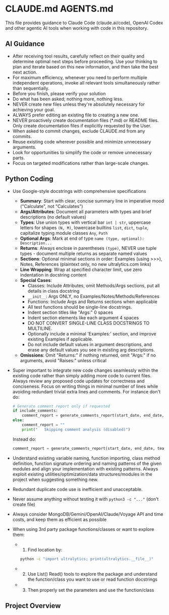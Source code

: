 # CLAUDE.md AGENTS.md

This file provides guidance to Claude Code (claude.ai/code), OpenAI Codex and other agentic AI tools when working with code in this repository.

## AI Guidance

* After receiving tool results, carefully reflect on their quality and determine optimal next steps before proceeding. Use your thinking to plan and iterate based on this new information, and then take the best next action.
* For maximum efficiency, whenever you need to perform multiple independent operations, invoke all relevant tools simultaneously rather than sequentially.
* Before you finish, please verify your solution
* Do what has been asked; nothing more, nothing less.
* NEVER create new files unless they're absolutely necessary for achieving your goal.
* ALWAYS prefer editing an existing file to creating a new one.
* NEVER proactively create documentation files (*.md) or README files. Only create documentation files if explicitly requested by the User.
* When asked to commit changes, exclude CLAUDE.md from any commits.
* Reuse existing code wherever possible and minimize unnecessary arguments.
* Look for opportunities to simplify the code or remove unnecessary parts.
* Focus on targeted modifications rather than large-scale changes.

## Python Coding

- Use Google-style docstrings with comprehensive specifications
   - **Summary**: Start with clear, concise summary line in imperative mood ("Calculate", not "Calculates")
   - **Args/Attributes**: Document all parameters with types and brief descriptions (no default values)
   - **Types**: Use union types with vertical bar `int | str`, uppercase letters for shapes `(N, M)`, lowercase builtins `list`, `dict`, `tuple`, capitalize typing module classes `Any`, `Path`
   - **Optional Args**: Mark at end of type `name (type, optional): Description...`
   - **Returns**: Always enclose in parentheses `(type)`, NEVER use tuple types - document multiple returns as separate named values
   - **Sections**: Optional minimal sections in order: Examples (using >>>), Notes, References (plaintext only, no new ultralytics.com links)
   - **Line Wrapping**: Wrap at specified character limit, use zero indentation in docstring content
   - **Special Cases**: 
     - Classes: Include Attributes, omit Methods/Args sections, put all details in class docstring
     - `__init__`: Args ONLY, no Examples/Notes/Methods/References
     - Functions: Include Args and Returns sections when applicable
     - All test functions should be single-line docstrings.
     - Indent section titles like "Args:" 0 spaces
     - Indent section elements like each argument 4 spaces
     - DO NOT CONVERT SINGLE-LINE CLASS DOCSTRINGS TO MULTILINE.
     - Optionally include a minimal 'Examples:' section, and improve existing Examples if applicable.
     - Do not include default values in argument descriptions, and erase any default values you see in existing arg descriptions.
   - **Omissions**: Omit "Returns:" if nothing returned, omit "Args:" if no arguments, avoid "Raises:" unless critical

- Super important to integrate new code changes seamlessly within the existing code rather than simply adding more code to current files. Always review any proposed code updates for correctness and conciseness. Focus on writing things in minimal number of lines while avoiding redundant trivial extra lines and comments. For instance don't do:
   ```python
   # Generate comment report only if requested
   if include_comments:
       comment_report = generate_comments_report(start_date, end_date, team, verbose)
   else:
       comment_report = ""
       print("   Skipping comment analysis (disabled)")
   ```
   Instead do:
   ```python
   comment_report = generate_comments_report(start_date, end_date, team, verbose) if include_comments else ""
   ```
- Understand existing variable naming, function importing, class method definition, function signature ordering and naming patterns of the given modules and align your implementation with existing patterns. Always exploit existing utilities/optimization/data structures/modules in the project when suggesting something new. 
- Redundant duplicate code use is inefficient and unacceptable.
- Never assume anything without testing it with `python3 -c "..."` (don't create file)
- Always consider MongoDB/Gemini/OpenAI/Claude/Voyage API and time costs, and keep them as efficient as possible
- When using 3rd party package functions/classes or want to explore them:
   - 1. Find location by:
     ```bash
     python -c "import ultralytics; print(ultralytics.__file__)"
     ```
   - 2. Use List() Read() tools to explore the package and understand the function/class you want to use or read function docstrings
   - 3. Then properly set the parameters and use the function/class

## Project Overview
